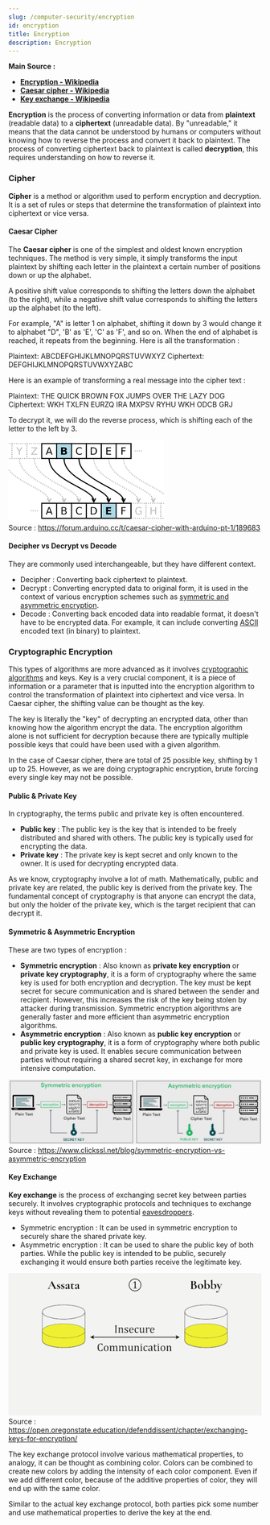 ```yaml
---
slug: /computer-security/encryption
id: encryption
title: Encryption
description: Encryption
---
```


**Main Source :**

- **[Encryption - Wikipedia](https://en.wikipedia.org/wiki/Encryption)**
- **[Caesar cipher - Wikipedia](https://en.wikipedia.org/wiki/Caesar_cipher)**
- **[Key exchange - Wikipedia](https://en.wikipedia.org/wiki/Key_exchange)**

**Encryption** is the process of converting information or data from **plaintext** (readable data) to a **ciphertext** (unreadable data). By "unreadable," it means that the data cannot be understood by humans or computers without knowing how to reverse the process and convert it back to plaintext. The process of converting ciphertext back to plaintext is called **decryption**, this requires understanding on how to reverse it.

### Cipher

**Cipher** is a method or algorithm used to perform encryption and decryption. It is a set of rules or steps that determine the transformation of plaintext into ciphertext or vice versa.

#### Caesar Cipher

The **Caesar cipher** is one of the simplest and oldest known encryption techniques. The method is very simple, it simply transforms the input plaintext by shifting each letter in the plaintext a certain number of positions down or up the alphabet.

A positive shift value corresponds to shifting the letters down the alphabet (to the right), while a negative shift value corresponds to shifting the letters up the alphabet (to the left).

For example, "A" is letter 1 on alphabet, shifting it down by 3 would change it to alphabet "D", 'B' as 'E', 'C' as 'F', and so on. When the end of alphabet is reached, it repeats from the beginning. Here is all the transformation :

Plaintext: ABCDEFGHIJKLMNOPQRSTUVWXYZ
Ciphertext: DEFGHIJKLMNOPQRSTUVWXYZABC

Here is an example of transforming a real message into the cipher text :

Plaintext: THE QUICK BROWN FOX JUMPS OVER THE LAZY DOG
Ciphertext: WKH TXLFN EURZQ IRA MXPSV RYHU WKH ODCB GRJ

To decrypt it, we will do the reverse process, which is shifting each of the letter to the left by 3.

![Caesar cipher shifts](./caesar-cipher.png)  
Source : https://forum.arduino.cc/t/caesar-cipher-with-arduino-pt-1/189683

#### Decipher vs Decrypt vs Decode

They are commonly used interchangeable, but they have different context.

- Decipher : Converting back ciphertext to plaintext.
- Decrypt : Converting encrypted data to original form, it is used in the context of various encryption schemes such as [symmetric and asymmetric encryption](#symmetric--asymmetric).
- Decode : Converting back encoded data into readable format, it doesn't have to be encrypted data. For example, it can include converting [ASCII](/computer-and-programming-fundamentals/data-representation#ascii) encoded text (in binary) to plaintext.

### Cryptographic Encryption

This types of algorithms are more advanced as it involves [cryptographic algorithms](/computer-security/computer-security-fundamentals#cryptography) and keys. Key is a very crucial component, it is a piece of information or a parameter that is inputted into the encryption algorithm to control the transformation of plaintext into ciphertext and vice versa. In Caesar cipher, the shifting value can be thought as the key.

The key is literally the "key" of decrypting an encrypted data, other than knowing how the algorithm encrypt the data. The encryption algorithm alone is not sufficient for decryption because there are typically multiple possible keys that could have been used with a given algorithm.

In the case of Caesar cipher, there are total of 25 possible key, shifting by 1 up to 25. However, as we are doing cryptographic encryption, brute forcing every single key may not be possible.

#### Public & Private Key

In cryptography, the terms public and private key is often encountered.

- **Public key** : The public key is the key that is intended to be freely distributed and shared with others. The public key is typically used for encrypting the data.
- **Private key** : The private key is kept secret and only known to the owner. It is used for decrypting encrypted data.

As we know, cryptography involve a lot of math. Mathematically, public and private key are related, the public key is derived from the private key. The fundamental concept of cryptography is that anyone can encrypt the data, but only the holder of the private key, which is the target recipient that can decrypt it.

#### Symmetric & Asymmetric Encryption

These are two types of encryption :

- **Symmetric encryption** : Also known as **private key encryption** or **private key cryptography**, it is a form of cryptography where the same key is used for both encryption and decryption. The key must be kept secret for secure communication and is shared between the sender and recipient. However, this increases the risk of the key being stolen by attacker during transmission. Symmetric encryption algorithms are generally faster and more efficient than asymmetric encryption algorithms.
- **Asymmetric encryption** : Also known as **public key encryption** or **public key cryptography**, it is a form of cryptography where both public and private key is used. It enables secure communication between parties without requiring a shared secret key, in exchange for more intensive computation.

![Symmetric and asymmetric encryption](./symmetric-asymmetric.png)  
Source : https://www.clickssl.net/blog/symmetric-encryption-vs-asymmetric-encryption

#### Key Exchange

**Key exchange** is the process of exchanging secret key between parties securely. It involves cryptographic protocols and techniques to exchange keys without revealing them to potential [eavesdroppers](/computer-security/network-security#eavesdropping).

- Symmetric encryption : It can be used in symmetric encryption to securely share the shared private key.
- Asymmetric encryption : It can be used to share the public key of both parties. While the public key is intended to be public, securely exchanging it would ensure both parties receive the legitimate key.

![Color combination analogy of key exchange](./key-exchange.gif)  
Source : https://open.oregonstate.education/defenddissent/chapter/exchanging-keys-for-encryption/

The key exchange protocol involve various mathematical properties, to analogy, it can be thought as combining color. Colors can be combined to create new colors by adding the intensity of each color component. Even if we add different color, because of the additive properties of color, they will end up with the same color.

Similar to the actual key exchange protocol, both parties pick some number and use mathematical properties to derive the key at the end.
